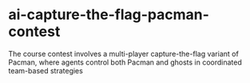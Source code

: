 # ai-capture-the-flag-pacman-contest
The course contest involves a multi-player capture-the-flag variant of Pacman, where agents control both Pacman and ghosts in coordinated team-based strategies
